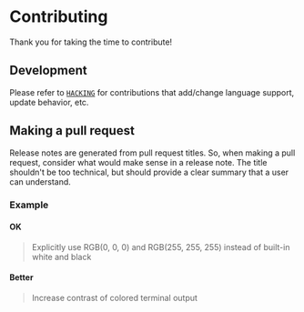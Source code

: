 # Contributing

Thank you for taking the time to contribute!

## Development

Please refer to [`HACKING`][hacking] for contributions that add/change language
support, update behavior, etc.

## Making a pull request

Release notes are generated from pull request titles. So, when making a pull request,
consider what would make sense in a release note. The title shouldn't be too technical,
but should provide a clear summary that a user can understand.

### Example

#### OK

>Explicitly use RGB(0, 0, 0) and RGB(255, 255, 255) instead of built-in white and black

#### Better

>Increase contrast of colored terminal output

[hacking]: ./HACKING.md
